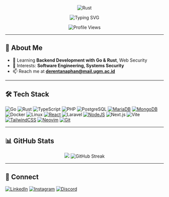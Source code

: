 <p align="center">
  <img src="https://us1.discourse-cdn.com/flex019/uploads/rust_lang/original/2X/9/9f76ef5e791e27deaaafbca2a3bea35d63e165c8.gif" alt="Rust"/>
</p>

<p align="center">
  <img src="https://readme-typing-svg.herokuapp.com?font=Fira+Code&size=25&pause=1000&color=F75C7E&center=true&vCenter=true&width=550&lines=Hi+%F0%9F%91%8B%2C+I'm+Deren+Tanaphan;Fullstack+Developer+%F0%9F%9A%80;Backend+%7C+Frontend+%7C+DevOps;Building+scalable+and+secure+systems;Passionate+about+App+Security;Love+coding+with+Go+%26+Rust;Web+Security+%26+Cloud+Computing;Always+learning+new+tech!+%F0%9F%92%BB" alt="Typing SVG" />
</p>

<p align="center">
  <img src="https://komarev.com/ghpvc/?username=Lev1reG&label=Profile%20views&color=0e75b6&style=flat" alt="Profile Views" />
</p>

---

## 🚀 About Me

- 🌱 Learning **Backend Development with Go & Rust**, Web Security  
- 👀 Interests: **Software Engineering, Systems Security**  
- 📫 Reach me at **[derentanaphan@mail.ugm.ac.id](mailto:derentanaphan@mail.ugm.ac.id)**  

---

## 🛠 Tech Stack

![Go](https://img.shields.io/badge/Go-00ADD8?style=flat&logo=go&logoColor=white)
![Rust](https://img.shields.io/badge/Rust-000000?style=flat&logo=rust&logoColor=white)
![TypeScript](https://img.shields.io/badge/TypeScript-007ACC?style=flat&logo=typescript&logoColor=white)
![PHP](https://img.shields.io/badge/PHP-777BB4?style=flat&logo=php&logoColor=white)
![PostgreSQL](https://img.shields.io/badge/PostgreSQL-316192?style=flat&logo=postgresql&logoColor=white)
[![MariaDB](https://img.shields.io/badge/MariaDB-003545?logo=mariadb&logoColor=white)](#)
[![MongoDB](https://img.shields.io/badge/MongoDB-%234ea94b.svg?logo=mongodb&logoColor=white)](#)
![Docker](https://img.shields.io/badge/Docker-2496ED?style=flat&logo=docker&logoColor=white)
![Linux](https://img.shields.io/badge/Linux-FCC624?style=flat&logo=linux&logoColor=black)
[![React](https://img.shields.io/badge/React-%2320232a.svg?logo=react&logoColor=%2361DAFB)](#)
![Laravel](https://img.shields.io/badge/Laravel-FF2D20?style=flat&logo=laravel&logoColor=white)
[![NodeJS](https://img.shields.io/badge/Node.js-6DA55F?logo=node.js&logoColor=white)](#)
![Next.js](https://img.shields.io/badge/Next.js-000000?style=flat&logo=nextdotjs&logoColor=white)
![Vite](https://img.shields.io/badge/Vite-646CFF?style=flat&logo=vite&logoColor=white)
[![TailwindCSS](https://img.shields.io/badge/Tailwind%20CSS-%2338B2AC.svg?logo=tailwind-css&logoColor=white)](#)
[![Neovim](https://img.shields.io/badge/Neovim-57A143?logo=neovim&logoColor=fff)](#)
[![Git](https://img.shields.io/badge/Git-F05032?logo=git&logoColor=fff)](#)

---

## 📊 GitHub Stats

<p align="center">
  <img src="https://github-readme-stats.vercel.app/api?username=Lev1reG&show_icons=true&hide_border=true&theme=tokyonight" />
  <img src="https://github-readme-streak-stats-oeh9.vercel.app?user=Lev1reG&show_icons=true&hide_border=true&theme=tokyonight" alt="GitHub Streak" />
</p>

---

## 🔗 Connect
[![LinkedIn](https://img.shields.io/badge/LinkedIn-0A66C2?style=flat&logo=linkedin&logoColor=white)](https://linkedin.com/in/derentanaphan)
[![Instagram](https://img.shields.io/badge/Instagram-E4405F?style=flat&logo=instagram&logoColor=white)](https://instagram.com/derentanaphan_)
[![Discord](https://img.shields.io/badge/Discord-%235865F2.svg?&logo=discord&logoColor=white)](https://discord.com/users/450199309447856139)
